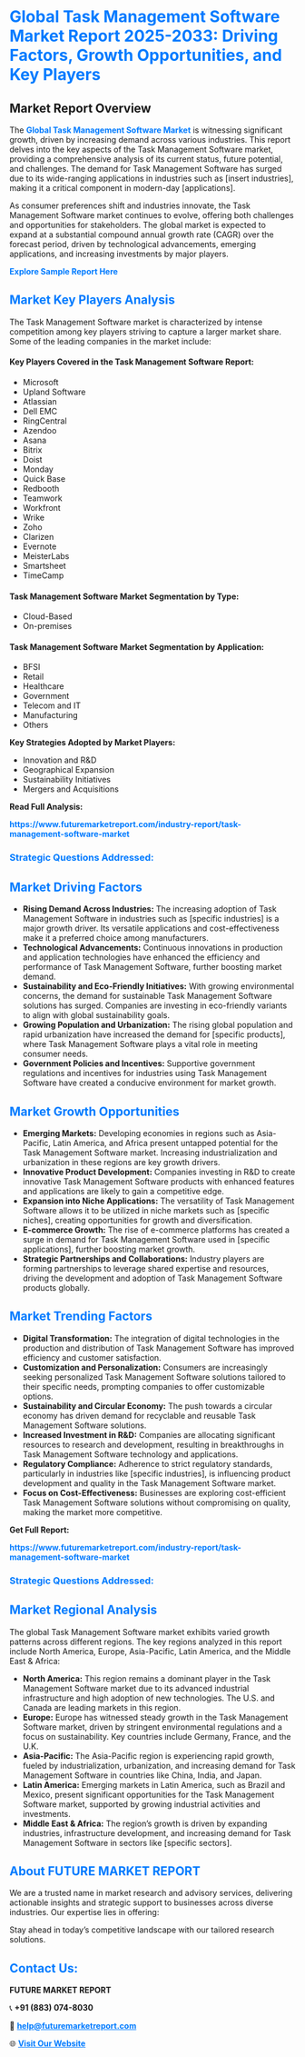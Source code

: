 <h1 style="color: #007BFF;">Global Task Management Software Market Report 2025-2033: Driving Factors, Growth Opportunities, and Key Players</h1>

<section id="overview">
<h2>Market Report Overview</h2>
<p>The <a href="https://www.futuremarketreport.com/industry-report/task-management-software-market" style="color: #007BFF; text-decoration: none;"><strong>Global Task Management Software Market</strong></a> is witnessing significant growth, driven by increasing demand across various industries. This report delves into the key aspects of the Task Management Software market, providing a comprehensive analysis of its current status, future potential, and challenges. The demand for Task Management Software has surged due to its wide-ranging applications in industries such as [insert industries], making it a critical component in modern-day [applications].</p>
<p>As consumer preferences shift and industries innovate, the Task Management Software market continues to evolve, offering both challenges and opportunities for stakeholders. The global market is expected to expand at a substantial compound annual growth rate (CAGR) over the forecast period, driven by technological advancements, emerging applications, and increasing investments by major players.</p>
</section>

<section id="overview">
<p><a href="https://www.futuremarketreport.com/request-sample/reportId=62265" style="color: #007BFF; text-decoration: none;"><strong>Explore Sample Report Here</strong></a></p>
</section>

<section id="key-players">
<h2 style="color: #007BFF;">Market Key Players Analysis</h2>
<p>The Task Management Software market is characterized by intense competition among key players striving to capture a larger market share. Some of the leading companies in the market include:</p>
<h4>Key Players Covered in the Task Management Software Report:</h4>
<ul><li>Microsoft</li><li>Upland Software</li><li>Atlassian</li><li>Dell EMC</li><li>RingCentral</li><li>Azendoo</li><li>Asana</li><li>Bitrix</li><li>Doist</li><li>Monday</li><li>Quick Base</li><li>Redbooth</li><li>Teamwork</li><li>Workfront</li><li>Wrike</li><li>Zoho</li><li>Clarizen</li><li>Evernote</li><li>MeisterLabs</li><li>Smartsheet</li><li>TimeCamp</li></ul>
<h4>Task Management Software Market Segmentation by Type:</h4>
<ul><li>Cloud-Based</li><li>On-premises</li></ul>

<h4>Task Management Software Market Segmentation by Application:</h4>
<ul><li>BFSI</li><li>Retail</li><li>Healthcare</li><li>Government</li><li>Telecom and IT</li><li>Manufacturing</li><li>Others</li></ul>
<p><strong>Key Strategies Adopted by Market Players:</strong></p>
<ul>
<li>Innovation and R&D</li>
<li>Geographical Expansion</li>
<li>Sustainability Initiatives</li>
<li>Mergers and Acquisitions</li>
</ul>
</section>

<section>
<p><strong>Read Full Analysis: </strong></p><a href="https://www.futuremarketreport.com/industry-report/task-management-software-market" style="color: #007BFF; text-decoration: none;"><strong>https://www.futuremarketreport.com/industry-report/task-management-software-market</strong></a>
<h3 style="color: #007BFF;">Strategic Questions Addressed:</h3>
</section>

<section id="driving-factors">
<h2 style="color: #007BFF;">Market Driving Factors</h2>
<ul>
<li><strong>Rising Demand Across Industries:</strong> The increasing adoption of Task Management Software in industries such as [specific industries] is a major growth driver. Its versatile applications and cost-effectiveness make it a preferred choice among manufacturers.</li>
<li><strong>Technological Advancements:</strong> Continuous innovations in production and application technologies have enhanced the efficiency and performance of Task Management Software, further boosting market demand.</li>
<li><strong>Sustainability and Eco-Friendly Initiatives:</strong> With growing environmental concerns, the demand for sustainable Task Management Software solutions has surged. Companies are investing in eco-friendly variants to align with global sustainability goals.</li>
<li><strong>Growing Population and Urbanization:</strong> The rising global population and rapid urbanization have increased the demand for [specific products], where Task Management Software plays a vital role in meeting consumer needs.</li>
<li><strong>Government Policies and Incentives:</strong> Supportive government regulations and incentives for industries using Task Management Software have created a conducive environment for market growth.</li>
</ul>
</section>

<section id="growth-opportunities">
<h2 style="color: #007BFF;">Market Growth Opportunities</h2>
<ul>
<li><strong>Emerging Markets:</strong> Developing economies in regions such as Asia-Pacific, Latin America, and Africa present untapped potential for the Task Management Software market. Increasing industrialization and urbanization in these regions are key growth drivers.</li>
<li><strong>Innovative Product Development:</strong> Companies investing in R&D to create innovative Task Management Software products with enhanced features and applications are likely to gain a competitive edge.</li>
<li><strong>Expansion into Niche Applications:</strong> The versatility of Task Management Software allows it to be utilized in niche markets such as [specific niches], creating opportunities for growth and diversification.</li>
<li><strong>E-commerce Growth:</strong> The rise of e-commerce platforms has created a surge in demand for Task Management Software used in [specific applications], further boosting market growth.</li>
<li><strong>Strategic Partnerships and Collaborations:</strong> Industry players are forming partnerships to leverage shared expertise and resources, driving the development and adoption of Task Management Software products globally.</li>
</ul>
</section>

<section id="trending-factors">
<h2 style="color: #007BFF;">Market Trending Factors</h2>
<ul>
<li><strong>Digital Transformation:</strong> The integration of digital technologies in the production and distribution of Task Management Software has improved efficiency and customer satisfaction.</li>
<li><strong>Customization and Personalization:</strong> Consumers are increasingly seeking personalized Task Management Software solutions tailored to their specific needs, prompting companies to offer customizable options.</li>
<li><strong>Sustainability and Circular Economy:</strong> The push towards a circular economy has driven demand for recyclable and reusable Task Management Software solutions.</li>
<li><strong>Increased Investment in R&D:</strong> Companies are allocating significant resources to research and development, resulting in breakthroughs in Task Management Software technology and applications.</li>
<li><strong>Regulatory Compliance:</strong> Adherence to strict regulatory standards, particularly in industries like [specific industries], is influencing product development and quality in the Task Management Software market.</li>
<li><strong>Focus on Cost-Effectiveness:</strong> Businesses are exploring cost-efficient Task Management Software solutions without compromising on quality, making the market more competitive.</li>
</ul>
</section>

<section>
<p><strong>Get Full Report: </strong></p><a href="https://www.futuremarketreport.com/industry-report/task-management-software-market" style="color: #007BFF; text-decoration: none;"><strong>https://www.futuremarketreport.com/industry-report/task-management-software-market</strong></a>
<h3 style="color: #007BFF;">Strategic Questions Addressed:</h3>
</section>


<section id="regional-analysis">
<h2 style="color: #007BFF;">Market Regional Analysis</h2>
<p>The global Task Management Software market exhibits varied growth patterns across different regions. The key regions analyzed in this report include North America, Europe, Asia-Pacific, Latin America, and the Middle East & Africa:</p>
<ul>
<li><strong>North America:</strong> This region remains a dominant player in the Task Management Software market due to its advanced industrial infrastructure and high adoption of new technologies. The U.S. and Canada are leading markets in this region.</li>
<li><strong>Europe:</strong> Europe has witnessed steady growth in the Task Management Software market, driven by stringent environmental regulations and a focus on sustainability. Key countries include Germany, France, and the U.K.</li>
<li><strong>Asia-Pacific:</strong> The Asia-Pacific region is experiencing rapid growth, fueled by industrialization, urbanization, and increasing demand for Task Management Software in countries like China, India, and Japan.</li>
<li><strong>Latin America:</strong> Emerging markets in Latin America, such as Brazil and Mexico, present significant opportunities for the Task Management Software market, supported by growing industrial activities and investments.</li>
<li><strong>Middle East & Africa:</strong> The region’s growth is driven by expanding industries, infrastructure development, and increasing demand for Task Management Software in sectors like [specific sectors].</li>
</ul>
</section>

<footer>
<h2 style="color: #007BFF;">About FUTURE MARKET REPORT</h2>
<p>We are a trusted name in market research and advisory services, delivering actionable insights and strategic support to businesses across diverse industries. Our expertise lies in offering:</p>

<p>Stay ahead in today’s competitive landscape with our tailored research solutions.</p>

<h2 style="color: #007BFF;">Contact Us:</h2>
<p><strong>FUTURE MARKET REPORT</strong></p>
<p>📞 <strong>+91 (883) 074-8030</strong></p>
<p>📧 <strong><a href="mailto:help@futuremarketreport.com" style="color: #007BFF;">help@futuremarketreport.com</a></strong></p>
<p>🌐 <strong><a href="https://www.futuremarketreport.com/" style="color: #007BFF;">Visit Our Website</a></strong></p>
</footer>